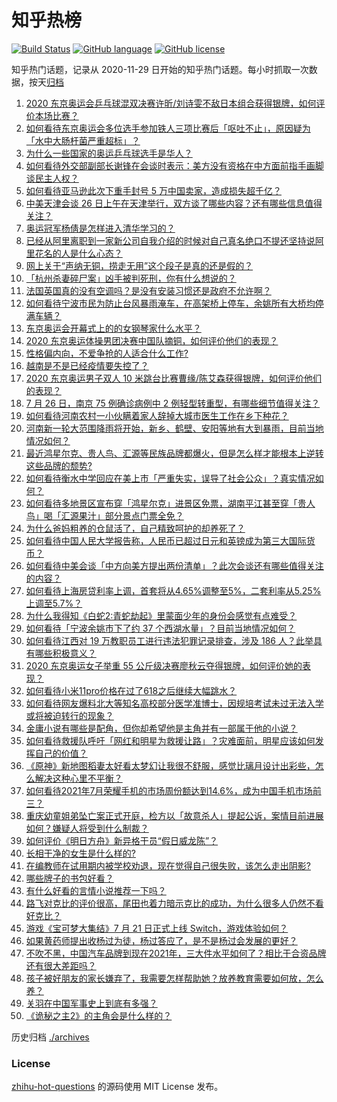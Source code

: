 # 知乎热榜
[![Build Status](https://github.com/ToWeLong/zhihu-hot-questions/workflows/CI/badge.svg)](https://github.com/ToWeLong/zhihu-hot-questions/actions)
[![GitHub language](https://img.shields.io/badge/language-golang-orange.svg)](https://golang.org/)
[![GitHub license](https://img.shields.io/github/license/ToWeLong/zhihu-hot-questions)](https://github.com/ToWeLong/zhihu-hot-questions/blob/main/LICENSE)

知乎热门话题，记录从 2020-11-29 日开始的知乎热门话题。每小时抓取一次数据，按天[归档](./archives)

<!-- BEGIN -->

1. [2020 东京奥运会乒乓球混双决赛许昕/刘诗雯不敌日本组合获得银牌，如何评价本场比赛？](https://www.zhihu.com/question/475130198)
1. [如何看待东京奥运会多位选手参加铁人三项比赛后「呕吐不止」，原因疑为「水中大肠杆菌严重超标」？](https://www.zhihu.com/question/475076465)
1. [为什么一些国家的奥运乒乓球选手是华人？](https://www.zhihu.com/question/474575633)
1. [如何看待外交部副部长谢锋在会谈时表示：美方没有资格在中方面前指手画脚谈民主人权？](https://www.zhihu.com/question/474996774)
1. [如何看待亚马逊此次下重手封号 5 万中国卖家，造成损失超千亿？](https://www.zhihu.com/question/474864144)
1. [中美天津会谈 26 日上午在天津举行，双方谈了哪些内容？还有哪些信息值得关注？](https://www.zhihu.com/question/475041565)
1. [奥运冠军杨倩是怎样进入清华学习的？](https://www.zhihu.com/question/474576371)
1. [已经从阿里离职到一家新公司自我介绍的时候对自己真名绝口不提还坚持说阿里花名的人是什么心态？](https://www.zhihu.com/question/473619477)
1. [网上关于“声纳无铜，捞走无用”这个段子是真的还是假的？](https://www.zhihu.com/question/20239384)
1. [「杭州杀妻碎尸案」凶手被判死刑，你有什么想说的？](https://www.zhihu.com/question/475053058)
1. [法国英国真的没有空调吗？是没有安装习惯还是政府不允许啊？](https://www.zhihu.com/question/48716799)
1. [如何看待宁波市民为防止台风暴雨淹车，在高架桥上停车，余姚所有大桥均停满车辆？](https://www.zhihu.com/question/474870262)
1. [东京奥运会开幕式上的的女钢琴家什么水平？](https://www.zhihu.com/question/474421998)
1. [2020 东京奥运体操男团决赛中国队摘铜，如何评价他们的表现？](https://www.zhihu.com/question/475107394)
1. [性格偏内向，不爱争抢的人适合什么工作?](https://www.zhihu.com/question/439710198)
1. [越南是不是已经疫情要失控了？](https://www.zhihu.com/question/472328451)
1. [2020 东京奥运男子双人 10 米跳台比赛曹缘/陈艾森获得银牌，如何评价他们的表现？](https://www.zhihu.com/question/475033456)
1. [7 月 26 日，南京 75 例确诊病例中 2 例轻型转重型，有哪些细节值得关注？](https://www.zhihu.com/question/475009988)
1. [如何看待河南农村一小伙瞒着家人辞掉大城市医生工作在乡下种花？](https://www.zhihu.com/question/474234851)
1. [河南新一轮大范围降雨将开始，新乡、鹤壁、安阳等地有大到暴雨，目前当地情况如何？](https://www.zhihu.com/question/474971018)
1. [最近鸿星尔克、贵人鸟、汇源等民族品牌都爆火，但是怎么样才能根本上逆转这些品牌的颓势?](https://www.zhihu.com/question/474546535)
1. [如何看待衡水中学回应在美上市「严重失实，误导了社会公众」？真实情况如何？](https://www.zhihu.com/question/474972738)
1. [如何看待多地景区宣布穿「鸿星尔克」进景区免票，湖南平江甚至穿「贵人鸟」喝「汇源果汁」部分景点门票全免？](https://www.zhihu.com/question/475017524)
1. [为什么爸妈粗养的仓鼠活了，自己精致呵护的却养死了？](https://www.zhihu.com/question/474080762)
1. [如何看待中国人民大学报告称，人民币已超过日元和英镑成为第三大国际货币？](https://www.zhihu.com/question/474586845)
1. [如何看待中美会谈「中方向美方提出两份清单」？此次会谈还有哪些值得关注的内容？](https://www.zhihu.com/question/475060490)
1. [如何看待上海房贷利率上调，首套将从4.65%调整至5%，二套利率从5.25%上调至5.7%？](https://www.zhihu.com/question/474341134)
1. [为什么我得知《白蛇2:青蛇劫起》里蒙面少年的身份会感觉有点难受？](https://www.zhihu.com/question/474408181)
1. [如何看待「宁波余姚市下了约 37 个西湖水量」？目前当地情况如何？](https://www.zhihu.com/question/475002895)
1. [如何看待江西对 19 万教职员工进行违法犯罪记录排查，涉及 186 人？此举具有哪些积极意义？](https://www.zhihu.com/question/474057771)
1. [2020 东京奥运女子举重 55 公斤级决赛廖秋云夺得银牌，如何评价她的表现？](https://www.zhihu.com/question/475117336)
1. [如何看待小米11pro价格在过了618之后继续大幅跳水？](https://www.zhihu.com/question/471735453)
1. [如何看待网友爆料北大等知名高校部分医学准博士，因规培考试未过无法入学或将被迫转行的现象？](https://www.zhihu.com/question/474774514)
1. [金庸小说有哪些是配角，但你却希望他是主角并有一部属于他的小说？](https://www.zhihu.com/question/348474314)
1. [如何看待救援队呼吁「网红和明星为救援让路」？灾难面前，明星应该如何发挥自己的价值？](https://www.zhihu.com/question/475135593)
1. [《原神》新地图稻妻太好看太梦幻让我很不舒服，感觉比璃月设计出彩些，怎么解决这种心里不平衡？](https://www.zhihu.com/question/473959857)
1. [如何看待2021年7月荣耀手机的市场周份额达到14.6%，成为中国手机市场前三？](https://www.zhihu.com/question/474981889)
1. [重庆幼童姐弟坠亡案正式开庭，检方以「故意杀人」提起公诉，案情目前进展如何？嫌疑人将受到什么制裁？](https://www.zhihu.com/question/474984998)
1. [如何评价《明日方舟》新异格干员“假日威龙陈”？](https://www.zhihu.com/question/474885987)
1. [长相干净的女生是什么样的?](https://www.zhihu.com/question/473128043)
1. [在编教师在试用期内被学校劝退，现在觉得自己很失败，该怎么走出阴影?](https://www.zhihu.com/question/474121511)
1. [哪些牌子的书包好看？](https://www.zhihu.com/question/321680189)
1. [有什么好看的言情小说推荐一下吗？](https://www.zhihu.com/question/436950399)
1. [路飞对克比的评价很高，尾田也着力暗示克比的成功，为什么很多人仍然不看好克比？](https://www.zhihu.com/question/400192435)
1. [游戏《宝可梦大集结》7 月 21 日正式上线 Switch，游戏体验如何？](https://www.zhihu.com/question/473875662)
1. [如果黄药师提出收杨过为徒，杨过答应了，是不是杨过会发展的更好？](https://www.zhihu.com/question/305742004)
1. [不吹不黑，中国汽车品牌到现在2021年，三大件水平如何了？相比于合资品牌还有很大差距吗？](https://www.zhihu.com/question/474403536)
1. [孩子被好朋友的家长嫌弃了，我需要怎样帮助她？放养教育需要如何放，怎么养？](https://www.zhihu.com/question/474448169)
1. [关羽在中国军事史上到底有多强？](https://www.zhihu.com/question/473477384)
1. [《诡秘之主2》的主角会是什么样的？](https://www.zhihu.com/question/472331789)

<!-- END -->

历史归档 [./archives](./archives)


### License
[zhihu-hot-questions](https://github.com/towelong/zhihu-hot-questions) 的源码使用 MIT License 发布。